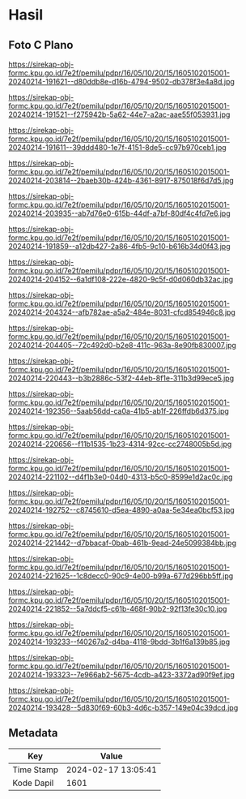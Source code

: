 # Hasil

## Foto C Plano

https://sirekap-obj-formc.kpu.go.id/7e2f/pemilu/pdpr/16/05/10/20/15/1605102015001-20240214-191621--d80ddb8e-d16b-4794-9502-db378f3e4a8d.jpg

https://sirekap-obj-formc.kpu.go.id/7e2f/pemilu/pdpr/16/05/10/20/15/1605102015001-20240214-191521--f275942b-5a62-44e7-a2ac-aae55f053931.jpg

https://sirekap-obj-formc.kpu.go.id/7e2f/pemilu/pdpr/16/05/10/20/15/1605102015001-20240214-191611--39ddd480-1e7f-4151-8de5-cc97b970ceb1.jpg

https://sirekap-obj-formc.kpu.go.id/7e2f/pemilu/pdpr/16/05/10/20/15/1605102015001-20240214-203814--2baeb30b-424b-4361-8917-875018f6d7d5.jpg

https://sirekap-obj-formc.kpu.go.id/7e2f/pemilu/pdpr/16/05/10/20/15/1605102015001-20240214-203935--ab7d76e0-615b-44df-a7bf-80df4c4fd7e6.jpg

https://sirekap-obj-formc.kpu.go.id/7e2f/pemilu/pdpr/16/05/10/20/15/1605102015001-20240214-191859--a12db427-2a86-4fb5-9c10-b616b34d0f43.jpg

https://sirekap-obj-formc.kpu.go.id/7e2f/pemilu/pdpr/16/05/10/20/15/1605102015001-20240214-204152--6a1df108-222e-4820-9c5f-d0d060db32ac.jpg

https://sirekap-obj-formc.kpu.go.id/7e2f/pemilu/pdpr/16/05/10/20/15/1605102015001-20240214-204324--afb782ae-a5a2-484e-8031-cfcd854946c8.jpg

https://sirekap-obj-formc.kpu.go.id/7e2f/pemilu/pdpr/16/05/10/20/15/1605102015001-20240214-204405--72c492d0-b2e8-411c-963a-8e90fb830007.jpg

https://sirekap-obj-formc.kpu.go.id/7e2f/pemilu/pdpr/16/05/10/20/15/1605102015001-20240214-220443--b3b2886c-53f2-44eb-8f1e-311b3d99ece5.jpg

https://sirekap-obj-formc.kpu.go.id/7e2f/pemilu/pdpr/16/05/10/20/15/1605102015001-20240214-192356--5aab56dd-ca0a-41b5-ab1f-226ffdb6d375.jpg

https://sirekap-obj-formc.kpu.go.id/7e2f/pemilu/pdpr/16/05/10/20/15/1605102015001-20240214-220656--f11b1535-1b23-4314-92cc-cc2748005b5d.jpg

https://sirekap-obj-formc.kpu.go.id/7e2f/pemilu/pdpr/16/05/10/20/15/1605102015001-20240214-221102--d4f1b3e0-04d0-4313-b5c0-8599e1d2ac0c.jpg

https://sirekap-obj-formc.kpu.go.id/7e2f/pemilu/pdpr/16/05/10/20/15/1605102015001-20240214-192752--c8745610-d5ea-4890-a0aa-5e34ea0bcf53.jpg

https://sirekap-obj-formc.kpu.go.id/7e2f/pemilu/pdpr/16/05/10/20/15/1605102015001-20240214-221442--d7bbacaf-0bab-461b-9ead-24e5099384bb.jpg

https://sirekap-obj-formc.kpu.go.id/7e2f/pemilu/pdpr/16/05/10/20/15/1605102015001-20240214-221625--1c8decc0-90c9-4e00-b99a-677d296bb5ff.jpg

https://sirekap-obj-formc.kpu.go.id/7e2f/pemilu/pdpr/16/05/10/20/15/1605102015001-20240214-221852--5a7ddcf5-c61b-468f-90b2-92f13fe30c10.jpg

https://sirekap-obj-formc.kpu.go.id/7e2f/pemilu/pdpr/16/05/10/20/15/1605102015001-20240214-193233--f40267a2-d4ba-4118-9bdd-3b1f6a139b85.jpg

https://sirekap-obj-formc.kpu.go.id/7e2f/pemilu/pdpr/16/05/10/20/15/1605102015001-20240214-193323--7e966ab2-5675-4cdb-a423-3372ad90f9ef.jpg

https://sirekap-obj-formc.kpu.go.id/7e2f/pemilu/pdpr/16/05/10/20/15/1605102015001-20240214-193428--5d830f69-60b3-4d6c-b357-149e04c39dcd.jpg


## Metadata

| Key        | Value               |
| ---------- | ------------------- |
| Time Stamp | 2024-02-17 13:05:41 |
| Kode Dapil | 1601                |



